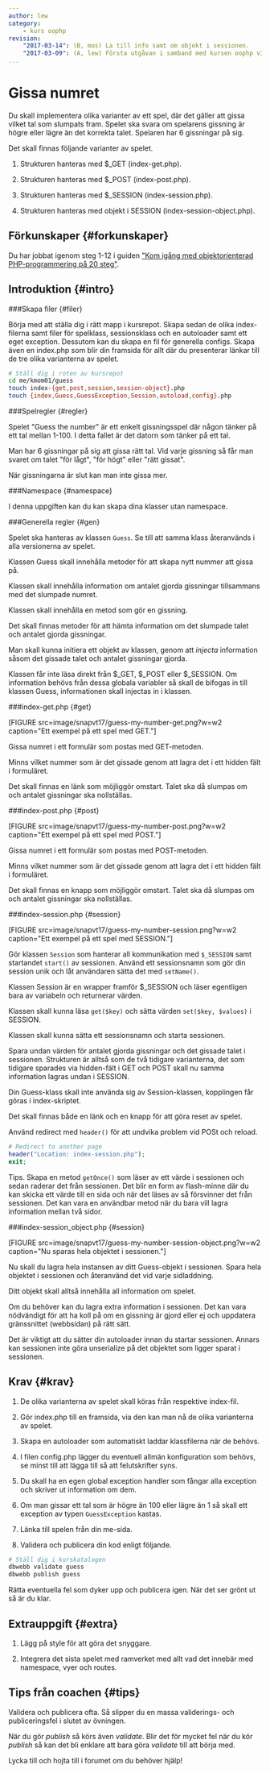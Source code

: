 ```yaml
---
author: lew
category:
    - kurs oophp
revision:
    "2017-03-14": (B, mos) La till info samt om objekt i sessionen.
    "2017-03-09": (A, lew) Första utgåvan i samband med kursen oophp v3.
...
```

Gissa numret
==================================

Du skall implementera olika varianter av ett spel, där det gäller att gissa vilket tal som slumpats fram. Spelet ska svara om spelarens gissning är högre eller lägre än det korrekta talet. Spelaren har 6 gissningar på sig. 


<!--more-->

Det skall finnas följande varianter av spelet.  

1. Strukturen hanteras med $\_GET (index-get.php). 

1. Strukturen hanteras med $\_POST (index-post.php). 

1. Strukturen hanteras med $\_SESSION (index-session.php).

1. Strukturen hanteras med objekt i SESSION (index-session-object.php).



Förkunskaper {#forkunskaper}
-----------------------

Du har jobbat igenom steg 1-12 i guiden ["Kom igång med objektorienterad PHP-programmering på 20 steg"](kunskap/kom-i-gang-med-oophp-pa-20-steg).



Introduktion {#intro}
-----------------------



###Skapa filer {#filer}

Börja med att ställa dig i rätt mapp i kursrepot. Skapa sedan de olika  index-filerna samt filer för spelklass, sessionsklass och en autoloader samt ett eget exception. Dessutom kan du skapa en fil för generella configs. Skapa även en index.php som blir din framsida för allt där du presenterar länkar till de tre olika varianterna av spelet.

```bash
# Ställ dig i roten av kursrepot
cd me/kmom01/guess
touch index-{get,post,session,session-object}.php
touch {index,Guess,GuessException,Session,autoload,config}.php 
```



###Spelregler {#regler}

Spelet "Guess the number" är ett enkelt gissningsspel där någon tänker på ett tal mellan 1-100. I detta fallet är det datorn som tänker på ett tal.

Man har 6 gissningar på sig att gissa rätt tal. Vid varje gissning så får man svaret om talet "för lågt", "för högt" eller "rätt gissat".

När gissningarna är slut kan man inte gissa mer.



###Namespace {#namespace}

I denna uppgiften kan du kan skapa dina klasser utan namespace.



###Generella regler {#gen}

Spelet ska hanteras av klassen `Guess`. Se till att samma klass återanvänds i alla versionerna av spelet.

Klassen Guess skall innehålla metoder för att skapa nytt nummer att gissa på.

Klassen skall innehålla information om antalet gjorda gissningar tillsammans med det slumpade numret.

Klassen skall innehålla en metod som gör en gissning.

Det skall finnas metoder för att hämta information om det slumpade talet och antalet gjorda gissningar.

Man skall kunna initiera ett objekt av klassen, genom att *injecta* information såsom det gissade talet och antalet gissningar gjorda.

Klassen får inte läsa direkt från $\_GET, $\_POST eller $\_SESSION. Om information behövs från dessa globala variabler så skall de bifogas in till klassen Guess, informationen skall injectas in i klassen. 



###index-get.php {#get}

[FIGURE src=image/snapvt17/guess-my-number-get.png?w=w2 caption="Ett exempel på ett spel med GET."]

Gissa numret i ett formulär som postas med GET-metoden.

Minns vilket nummer som är det gissade genom att lagra det i ett hidden fält i formuläret.

Det skall finnas en länk som möjliggör omstart. Talet ska då slumpas om och antalet gissningar ska nollställas.



###index-post.php {#post}

[FIGURE src=image/snapvt17/guess-my-number-post.png?w=w2 caption="Ett exempel på ett spel med POST."]

Gissa numret i ett formulär som postas med POST-metoden.

Minns vilket nummer som är det gissade genom att lagra det i ett hidden fält i formuläret.

Det skall finnas en knapp som möjliggör omstart. Talet ska då slumpas om och antalet gissningar ska nollställas.



###index-session.php {#session}

[FIGURE src=image/snapvt17/guess-my-number-session.png?w=w2 caption="Ett exempel på ett spel med SESSION."]

Gör klassen `Session` som hanterar all kommunikation med `$_SESSION` samt startandet `start()` av sessionen. Använd ett sessionsnamn som gör din session unik och låt användaren sätta det med `setName()`.

Klassen Session är en wrapper framför $\_SESSION och läser egentligen bara av variabeln och returnerar värden.

Klassen skall kunna läsa `get($key)` och sätta värden `set($key, $values)` i SESSION.

Klassen skall kunna sätta ett sessionsnamn och starta sessionen.

Spara undan värden för antalet gjorda gissningar och det gissade talet i sessionen. Strukturen är alltså som de två tidigare varianterna, det som tidigare sparades via hidden-fält i GET och POST skall nu samma information lagras undan i SESSION.

Din Guess-klass skall inte använda sig av Session-klassen, kopplingen får göras i index-skriptet.

Det skall finnas både en länk och en knapp för att göra reset av spelet.

Använd redirect med `header()` för att undvika problem vid POSt och reload.

```php
# Redirect to another page
header("Location: index-session.php");
exit;
```

Tips. Skapa en metod `getOnce()` som läser av ett värde i sessionen och sedan raderar det från sessionen. Det blir en form av flash-minne där du kan skicka ett värde till en sida och när det läses av så försvinner det från sessionen. Det kan vara en användbar metod när du bara vill lagra information mellan två sidor.



###index-session_object.php {#session}

[FIGURE src=image/snapvt17/guess-my-number-session-object.png?w=w2 caption="Nu sparas hela objektet i sessionen."]

Nu skall du lagra hela instansen av ditt Guess-objekt i sessionen. Spara hela objektet i sessionen och återanvänd det vid varje sidladdning.

Ditt objekt skall alltså innehålla all information om spelet.

Om du behöver kan du lagra extra information i sessionen. Det kan vara nödvändigt för att ha koll på om en gissning är gjord eller ej och uppdatera gränssnittet (webbsidan) på rätt sätt.

Det är viktigt att du sätter din autoloader innan du startar sessionen. Annars kan sessionen inte göra unserialize på det objektet som ligger sparat i sessionen.



Krav {#krav}
-----------------------

1. De olika varianterna av spelet skall köras från respektive index-fil.

1. Gör index.php till en framsida, via den kan man nå de olika varianterna av spelet.

1. Skapa en autoloader som automatiskt laddar klassfilerna när de behövs.

1. I filen config.php lägger du eventuell allmän konfiguration som behövs, se minst till att lägga till så att felutskrifter syns.

1. Du skall ha en egen global exception handler som fångar alla exception och skriver ut information om dem.

1. Om man gissar ett tal som är högre än 100 eller lägre än 1 så skall ett exception av typen `GuessException` kastas.

1. Länka till spelen från din me-sida.

1. Validera och publicera din kod enligt följande.

```bash
# Ställ dig i kurskatalogen
dbwebb validate guess
dbwebb publish guess
```

Rätta eventuella fel som dyker upp och publicera igen. När det ser grönt ut så är du klar.



Extrauppgift {#extra}
-----------------------

1. Lägg på style för att göra det snyggare.

1. Integrera det sista spelet med ramverket med allt vad det innebär med namespace, vyer och routes.



Tips från coachen {#tips}
-----------------------

Validera och publicera ofta. Så slipper du en massa validerings- och publiceringsfel i slutet av övningen.

När du gör *publish* så körs även *validate*. Blir det för mycket fel när du kör *publish* så kan det bli enklare att bara göra *validate* till att börja med.

Lycka till och hojta till i forumet om du behöver hjälp!
